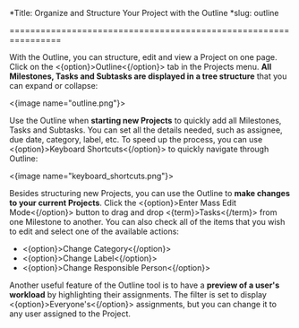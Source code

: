 *Title: Organize and Structure Your Project with the Outline
*slug: outline

================================================================

With the Outline, you can structure, edit and view a Project on one page. Click on the <{option}>Outline<{/option}> tab in the Projects menu. **All Milestones, Tasks and Subtasks are displayed in a tree structure** that you can expand or collapse:

<{image name="outline.png"}>

Use the Outline when **starting new Projects** to quickly add all Milestones, Tasks and Subtasks. You can set all the details needed, such as assignee, due date, category, label, etc. To speed up the process, you can use <{option}>Keyboard Shortcuts<{/option}> to quickly navigate through Outline:

<{image name="keyboard_shortcuts.png"}>

Besides structuring new Projects, you can use the Outline to **make changes to your current Projects**. Click the <{option}>Enter Mass Edit Mode<{/option}> button to drag and drop <{term}>Tasks<{/term}> from one Milestone to another. You can also check all of the items that you wish to edit and select one of the available actions:

- <{option}>Change Category<{/option}>
- <{option}>Change Label<{/option}>
- <{option}>Change Responsible Person<{/option}>

Another useful feature of the Outline tool is to have a **preview of a user's workload** by highlighting their assignments. The filter is set to display <{option}>Everyone's<{/option}> assignments, but you can change it to any user assigned to the Project.